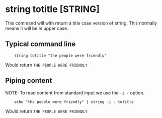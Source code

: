 
# string totitle [STRING]

This command will with return a title case version of
string. This normally means it will be in upper case.

## Typical command line

```shell
    string totitle "the people were friendly"
```

Would return `THE PEOPLE WERE FRIENDLY`

## Piping content

NOTE: To read content from standard input we use the `-i -` option.

```shell
    echo "the people were friendly" | string -i - totitle 
```

Would return `THE PEOPLE WERE FRIENDLY`

